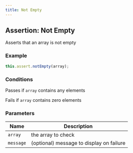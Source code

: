 ```yaml
---
title: Not Empty
---
```


## Assertion: Not Empty

Asserts that an array is not empty

### Example

```ts
this.assert.notEmpty(array);
```

### Conditions

Passes if `array` contains any elements

Fails if `array` contains zero elements

### Parameters

| Name | Description |
|---|---|
| `array` | the array to check |
| `message` | (optional) message to display on failure |